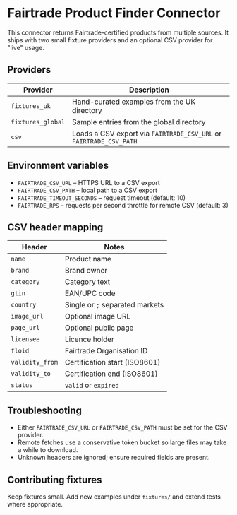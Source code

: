 # Fairtrade Product Finder Connector

This connector returns Fairtrade-certified products from multiple sources. It
ships with two small fixture providers and an optional CSV provider for "live"
usage.

## Providers

| Provider | Description |
| --- | --- |
| `fixtures_uk` | Hand-curated examples from the UK directory |
| `fixtures_global` | Sample entries from the global directory |
| `csv` | Loads a CSV export via `FAIRTRADE_CSV_URL` or `FAIRTRADE_CSV_PATH` |

## Environment variables

- `FAIRTRADE_CSV_URL` – HTTPS URL to a CSV export
- `FAIRTRADE_CSV_PATH` – local path to a CSV export
- `FAIRTRADE_TIMEOUT_SECONDS` – request timeout (default: 10)
- `FAIRTRADE_RPS` – requests per second throttle for remote CSV (default: 3)

## CSV header mapping

| Header | Notes |
| --- | --- |
| `name` | Product name |
| `brand` | Brand owner |
| `category` | Category text |
| `gtin` | EAN/UPC code |
| `country` | Single or `;` separated markets |
| `image_url` | Optional image URL |
| `page_url` | Optional public page |
| `licensee` | Licence holder |
| `floid` | Fairtrade Organisation ID |
| `validity_from` | Certification start (ISO8601) |
| `validity_to` | Certification end (ISO8601) |
| `status` | `valid` or `expired` |

## Troubleshooting

- Either `FAIRTRADE_CSV_URL` or `FAIRTRADE_CSV_PATH` must be set for the CSV
  provider.
- Remote fetches use a conservative token bucket so large files may take a
  while to download.
- Unknown headers are ignored; ensure required fields are present.

## Contributing fixtures

Keep fixtures small. Add new examples under `fixtures/` and extend tests where
appropriate.
